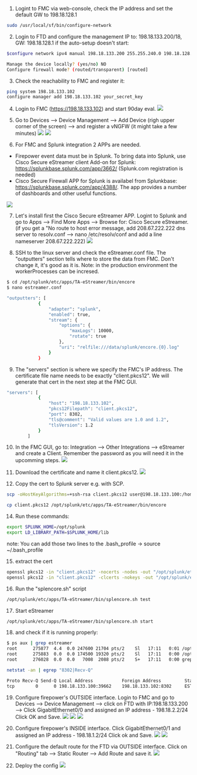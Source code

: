 1. Logint to FMC via web-console, check the IP address and set the default GW to 198.18.128.1
```bash
sudo /usr/local/sf/bin/configure-network
```

2. Login to FTD and configure the management IP to: 198.18.133.200/18, GW: 198.18.128.1
if the auto-setup doesn't start:
```bash
$configure network ipv4 manual 198.18.133.200 255.255.240.0 198.18.128.1

Manage the device locally? (yes/no) NO
Configure firewall mode? (routed/transparent) [routed]
```

3. Check the reachability to FMC and register it:
```bash
ping system 198.18.133.102
configure manager add 198.18.133.102 your_secret_key
```

4. Login to FMC (https://198.18.133.102) and start 90day eval.
![](attachments/eval.png)

5. Go to Devices --> Device Management --> Add Device (righ upper corner of the screen) --> and register a vNGFW (it might take a few minutes)
![](attachments/device_registration.png)
![](attachments/base_policy.png)

6. For FMC and Splunk integration 2 APPs are needed.
- Firepower event data must be in Splunk. To bring data into Splunk, use Cisco Secure eStreamer client Add-on for Splunk:  https://splunkbase.splunk.com/app/3662/ (Splunk.com registration is needed)
- Cisco Secure Firewall APP for Splunk is availabel from Splunkbase: https://splunkbase.splunk.com/app/4388/. The app provides a number of dashboards and other useful functions.

![](attachments/splunk_app.png)

7. Let's install first the Cisco Secure eStreamer APP. Logint to Splunk and go to Apps --> Find More Apps --> Browse for: Cisco Secure eStreamer. (if you get a "No route to host error message, add 208.67.222.222 dns server to resolv.conf --> nano /etc/resolv/conf and add a line nameserver 208.67.222.222)
![](attachments/browse_estreamer.png)

8. SSH to the linux server and check the eStreamer.conf file. The "outputters" section tells where to store the data from FMC. Don't change it, it's good as it is. Note: in the production environment the workerProcesses can be incresed.
```bash
$ cd /opt/splunk/etc/apps/TA-eStreamer/bin/encore
$ nano estreamer.conf

"outputters": [
            {
                "adapter": "splunk",
                "enabled": true,
                "stream": {
                    "options": {
                        "maxLogs": 10000,
                        "rotate": true
                    },
                    "uri": "relfile:///data/splunk/encore.{0}.log"
                }
            }

```

9. The "servers" section is where we specify the FMC's IP address. The certificate file name needs to be exactly "client.pkcs12". We will generate that cert in the next step at the FMC GUI.

```bash
"servers": [
            {
                "host": "198.18.133.102",
                "pkcs12Filepath": "client.pkcs12",
                "port": 8302,
                "tls@comment": "Valid values are 1.0 and 1.2",
                "tlsVersion": 1.2
            }
        ]

```

10. In the FMC GUI, go to: Integration --> Other Integrations --> eStreamer and create a Client. Remember the password as you will need it in the upcomming steps.
![](attachments/estreamer1.png)

11. Download the certificate and name it client.pkcs12.
![](attachments/estreamer2.png)

12. Copy the cert to Splunk server e.g. with SCP.
```bash
scp -oHostKeyAlgorithms=+ssh-rsa client.pkcs12 user@198.18.133.100:/home/user/
```
```bash
cp client.pkcs12 /opt/splunk/etc/apps/TA-eStreamer/bin/encore
```

14. Run these commands: 
```bash
export SPLUNK_HOME=/opt/splunk
export LD_LIBRARY_PATH=$SPLUNK_HOME/lib
```
note: You can add those two lines to the .bash_profile -> source ~/.bash_profile


15. extract the cert
```bash
openssl pkcs12 -in "client.pkcs12" -nocerts -nodes -out "/opt/splunk/etc/apps/TA-eStreamer/bin/encore/198.18.133.102-8302_pkcs.key" -legacy
openssl pkcs12 -in "client.pkcs12" -clcerts -nokeys -out "/opt/splunk/etc/apps/TA-eStreamer/bin/encore/198.18.133.102-8302_pkcs.cert" -legacy
```

16. Run the "splencore.sh" script
```bash
/opt/splunk/etc/apps/TA-eStreamer/bin/splencore.sh test
```

17. Start eStreamer
```bash
/opt/splunk/etc/apps/TA-eStreamer/bin/splencore.sh start
```

18. and check if it is running properly:
```bash
$ ps aux | grep estreamer
root      275877  4.4  0.0 247600 21704 pts/2    Sl   17:11   0:01 /opt/splunk/bin/python3 ./estreamer/service.py estreamer.conf
root      275883  0.0  0.0 174500 19320 pts/2    Sl   17:11   0:00 /opt/splunk/bin/python3 ./estreamer/service.py estreamer.conf
root      276028  0.0  0.0   7008  2088 pts/2    S+   17:11   0:00 grep --color=auto estreamer
```
```bash
netstat -an | egrep "8302|Recv-Q"

Proto Recv-Q Send-Q Local Address           Foreign Address         State      
tcp        0      0 198.18.133.100:39662    198.18.133.102:8302     ESTABLISHED
```



19. Configure firepower's OUTSIDE interface. Login to FMC and go to Devices --> Device Management --> click on FTD with IP:198.18.133.200 --> Click GigabitEthernet0/0 and assigned an IP address - 198.18.2.2/24 Click OK and Save.
![](attachments/ftd1.png)
![](attachments/ftd2.png)
![](attachments/ftd3.png)

20. Configure firepower's INSIDE interface. Click GigabitEthernet0/1 and assigned an IP address - 198.18.1.2/24 Click ok and Save.
![](attachments/ftd4.png)
![](attachments/ftd5.png)

21. Configure the default route for the FTD via OUTSIDE interface. Click on "Routing" tab --> Static Router --> Add Route and save it.
![](attachments/defroute.png)

22. Deploy the config
![](attachments/deploy.png)

